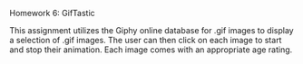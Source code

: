 Homework 6: GifTastic

This assignment utilizes the Giphy online database for .gif images to display a selection of .gif images.  The user can then click on each image to start and stop their animation.  Each image comes with an appropriate age rating.